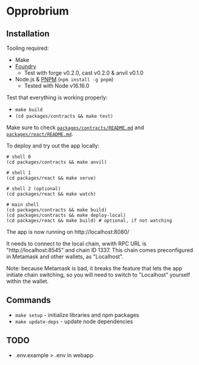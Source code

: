 # Opprobrium

## Installation

Tooling required:

- Make
- [Foundry](https://github.com/gakonst/foundry)
  - Test with forge v0.2.0, cast v0.2.0 & anvil v0.1.0
- Node.js & [PNPM](https://pnpm.io/) (`npm install -g pnpm`)
  - Tested with Node v16.16.0

Test that everything is working properly:

- `make build`
- `(cd packages/contracts && make test)`

Make sure to check [`packages/contracts/README.md`][contracts] and
[`packages/react/README.md`][react].

[contracts]: packages/contracts/README.md
[react]: packages/react/README.md

To deploy and try out the app locally:

```shell
# shell 0
(cd packages/contracts && make anvil)

# shell 1
(cd packages/react && make serve)

# shell 2 (optional)
(cd packages/react && make watch)

# main shell
(cd packages/contracts && make build)
(cd packages/contracts && make deploy-local)
(cd packages/react && make build) # optional, if not watching
```

The app is now running on http://localhost:8080/

It needs to connect to the local chain, wwith RPC URL is "http://localhost:8545" and chain ID 1337.
This chain comes preconfigured in Metamask and other wallets, as "Localhost".

Note: because Metamask is bad, it breaks the feature that lets the app initiate chain switching,
so you will need to switch to "Localhost" yourself within the wallet.

## Commands

- `make setup` - initialize libraries and npm packages
- `make update-deps` - update node dependencies

## TODO

- .env.example > .env in webapp